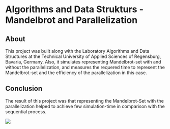 # Algorithms and Data Strukturs - Mandelbrot and Parallelization
## About
This project was built along with the Laboratory Algorithms and Data Structures at the Technical University of Applied Sciences of Regensburg, Bavaria, Germany. Also, it simulates representing Mandelbrot-set with and without the parallelization, and measures the requered time to represent the Mandelbrot-set and the efficiency of the parallelization in this case.

## Conclusion
The result of this project was that representing the Mandelbrot-Set with the parallelization helped to achieve few simulation-time in comparison with the sequential process.

<img src="https://github.com/younes-ouhra/algorithms-datastructures-mandelbrot-parallelization/blob/main/Result%20-Mandelbrot-Set.png">
